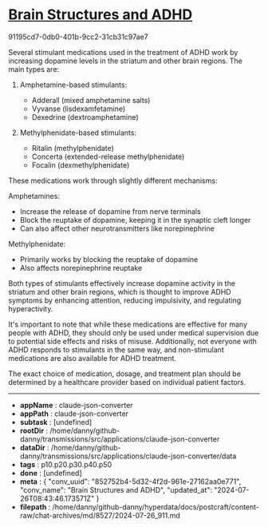 # [Brain Structures and ADHD](https://claude.ai/chat/852752b4-5d32-4f2d-961e-27162aa0e771)

91195cd7-0db0-401b-9cc2-31cb31c97ae7

 Several stimulant medications used in the treatment of ADHD work by increasing dopamine levels in the striatum and other brain regions. The main types are:

1. Amphetamine-based stimulants:
   - Adderall (mixed amphetamine salts)
   - Vyvanse (lisdexamfetamine)
   - Dexedrine (dextroamphetamine)

2. Methylphenidate-based stimulants:
   - Ritalin (methylphenidate)
   - Concerta (extended-release methylphenidate)
   - Focalin (dexmethylphenidate)

These medications work through slightly different mechanisms:

Amphetamines:
- Increase the release of dopamine from nerve terminals
- Block the reuptake of dopamine, keeping it in the synaptic cleft longer
- Can also affect other neurotransmitters like norepinephrine

Methylphenidate:
- Primarily works by blocking the reuptake of dopamine
- Also affects norepinephrine reuptake

Both types of stimulants effectively increase dopamine activity in the striatum and other brain regions, which is thought to improve ADHD symptoms by enhancing attention, reducing impulsivity, and regulating hyperactivity.

It's important to note that while these medications are effective for many people with ADHD, they should only be used under medical supervision due to potential side effects and risks of misuse. Additionally, not everyone with ADHD responds to stimulants in the same way, and non-stimulant medications are also available for ADHD treatment.

The exact choice of medication, dosage, and treatment plan should be determined by a healthcare provider based on individual patient factors.

---

* **appName** : claude-json-converter
* **appPath** : claude-json-converter
* **subtask** : [undefined]
* **rootDir** : /home/danny/github-danny/transmissions/src/applications/claude-json-converter
* **dataDir** : /home/danny/github-danny/transmissions/src/applications/claude-json-converter/data
* **tags** : p10.p20.p30.p40.p50
* **done** : [undefined]
* **meta** : {
  "conv_uuid": "852752b4-5d32-4f2d-961e-27162aa0e771",
  "conv_name": "Brain Structures and ADHD",
  "updated_at": "2024-07-26T08:43:46.173571Z"
}
* **filepath** : /home/danny/github-danny/hyperdata/docs/postcraft/content-raw/chat-archives/md/8527/2024-07-26_911.md